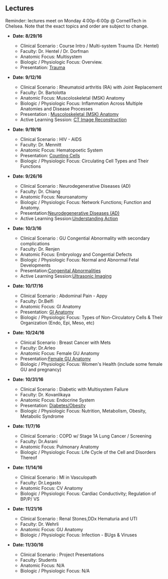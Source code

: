 ## Lectures				

Reminder: lectures meet on Monday 4:00p-6:00p @ CornellTech in Chelsea. Note that the exact topics and order are 
subject to change.				
			
+ **Date: 8/29/16**	
    - Clinical Scenario : Course Intro / Multi-system Trauma (Dr. Hentel)			          
    - Faculty: Dr. Hentel / Dr. Dorfman  
    - Anatomic Focus: Multisystem     
    - Biologic / Physiologic Focus: Overview.
    - Presentation: [Trauma](https://drive.google.com/a/cornell.edu/file/d/0B0WKo8T6325yWXp2enQzMGFkWjg/view?usp=sharing)           			

+ **Date: 9/12/16**	
    - Clinical Scenario : Rheumatoid arthritis (RA) with Joint Replacement		         
    - Faculty: Dr. Bartolotta   
    - Anatomic Focus: Muscoloskeletal (MSK) Anatomy	     
    - Biologic / Physiologic Focus: Inflammation Across Multiple Anatomies and Disease Processes
    - Presentation : [Muscoloskeletal (MSK) Anatomy](https://drive.google.com/file/d/0B0WKo8T6325ySUFkLTZsQmVGcGM/view?usp=sharing)
    - Active Learning Session: [CT Image Reconstruction](https://drive.google.com/file/d/0B0WKo8T6325yT3FkYnF0QTg2OUE/view?usp=sharing)
			
+ **Date: 9/19/16**	
    - Clinical Scenario : HIV - AIDS		         
    - Faculty: Dr. Mennitt  
    - Anatomic Focus:	 Hematopoetic System  
    - Presentation: [Counting Cells](https://drive.google.com/file/d/0B0WKo8T6325yOUQwM0kzMGdmS2s/view?usp=sharing) 
    - Biologic / Physiologic Focus: Circulating Cell Types and Their Functions
   			
+ **Date: 9/26/16**
    - Clinical Scenario : Neurodegenerative Diseases (AD)		         
    - Faculty: Dr. Chiang 
    - Anatomic Focus: Neuroanatomy    
    - Biologic / Physiologic Focus: Network Functions; Function and Anatomy.
    - Presentation:[Neurodegenerative Diseases (AD)](https://drive.google.com/file/d/0B0WKo8T6325yZU9ySHVaczRnU0E/view?usp=sharing)
    - Active Learning Session:[Understanding Action](https://drive.google.com/file/d/0B0WKo8T6325ySVNaRFpVVXBMMUU/view?usp=sharing)
    
+ **Date: 10/3/16** 
    - Clinical Scenario : GU Congential Abnormality with secondary complications			         
    - Faculty: Dr. Renjen      
    - Anatomic Focus: Embryology and Congential Defects    
    - Biologic / Physiologic Focus: Normal and Abnormal Fetal Developments
    - Presentation:[Congenital Abnormalities](https://drive.google.com/file/d/0B0WKo8T6325ydGJod2ZhLW5WeXM/view?usp=sharing)
    - Active Learning Session:[Ultrasonic Imaging](https://drive.google.com/file/d/0B0WKo8T6325ybmVjSzdrOWJoUm8/view?usp=sharing)

+ **Date: 10/17/16**  
    - Clinical Scenario : Abdominal Pain - Appy                 
    - Faculty: Dr.Belfi   
    - Anatomic Focus: GI Anatomy 
    - Presentation: [GI Anatomy](https://drive.google.com/file/d/0B0WKo8T6325yZDF3WjZqcGpkdlU/view?usp=sharing)
    - Biologic / Physiologic Focus: Types of Non-Circulatory Cells & Their Organization (Endo, Epi, Meso, etc) 
		
+ **Date: 10/24/16**  
    - Clinical Scenario : Breast Cancer with Mets			         
    - Faculty: Dr.Arleo    
    - Anatomic Focus: Female GU Anatomy 
    - Presentation:[Female GU Anatomy ](https://drive.google.com/file/d/0B0WKo8T6325yczdjaTV1dU1icms/view?usp=sharing)
    - Biologic / Physiologic Focus: Women's Health (include some female GU and pregnancy)
    
				
+ **Date: 10/31/16**
    - Clinical Scenario : Diabetic with Multisystem Failure			         
    - Faculty: Dr. Kovanlikaya    
    - Anatomic Focus: Endocrine System
    - Presentation: [Diabetes/Obesity](https://drive.google.com/file/d/0B0WKo8T6325yby0tT0hyR0FLRTA/view?usp=sharing)     
    - Biologic / Physiologic Focus:  Nutrition, Metabolism, Obesity, Metabolic Syndrome
    
				
+ **Date: 11/7/16**	
    - Clinical Scenario : COPD w/ Stage 1A Lung Cancer / Screening			    
    - Faculty: Dr.Asrani   
    - Anatomic Focus: Pulmonary Anatomy    
    - Biologic / Physiologic Focus: Life Cycle of the Cell and Disorders Thereof
    				
				
+ **Date: 11/14/16**
    - Clinical Scenario : MI in Vasculopath		         
    - Faculty: Dr.Legasto   
    - Anatomic Focus: CV Anatomy    
    - Biologic / Physiologic Focus: Cardiac Conductivity; Regulation of BP/P/ VS
    
				
+ **Date: 11/21/16**
    - Clinical Scenario : Renal Stones,DDx Hematuria and UTI			       
    - Faculty: Dr. Wehrli       
    - Anatomic Focus: GU Anatomy    
    - Biologic / Physiologic Focus: Infection - BUgs & Viruses
				
+ **Date: 11/30/16**
    - Clinical Scenario : Project Presentations		         
    - Faculty: Students        
    - Anatomic Focus:	 N/A
    - Biologic / Physiologic Focus: N/A